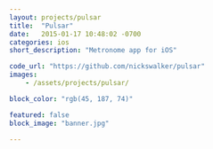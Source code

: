 ```yaml
---
layout: projects/pulsar
title:  "Pulsar"
date:   2015-01-17 10:48:02 -0700
categories: ios
short_description: "Metronome app for iOS"

code_url: "https://github.com/nickswalker/pulsar"
images:
    - /assets/projects/pulsar/

block_color: "rgb(45, 187, 74)"

featured: false
block_image: "banner.jpg"

---
```

